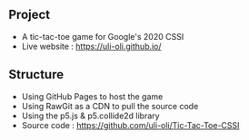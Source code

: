 ## Project
*  A tic-tac-toe game for Google's 2020 CSSI
* Live website : https://uli-oli.github.io/
## Structure
* Using GitHub Pages to host the game
* Using RawGit as a CDN to pull the source code
* Using the p5.js & p5.collide2d library
* Source code : https://github.com/uli-oli/Tic-Tac-Toe-CSSI
